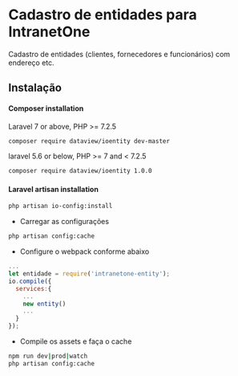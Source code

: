 # Cadastro de entidades para IntranetOne

Cadastro de entidades (clientes, fornecedores e funcionários) com endereço etc.

## Instalação

#### Composer installation

Laravel 7 or above, PHP >= 7.2.5

```sh
composer require dataview/ioentity dev-master
```

laravel 5.6 or below, PHP >= 7 and < 7.2.5

```sh
composer require dataview/ioentity 1.0.0
```

#### Laravel artisan installation

```sh
php artisan io-config:install
```

- Carregar as configurações

```sh
php artisan config:cache
```

- Configure o webpack conforme abaixo

```js
...
let entidade = require('intranetone-entity');
io.compile({
  services:{
    ...
    new entity()
    ...
  }
});

```

- Compile os assets e faça o cache

```sh
npm run dev|prod|watch
php artisan config:cache
```

